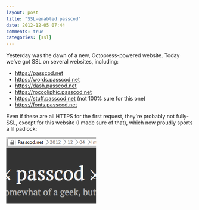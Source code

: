 ```yaml
---
layout: post
title: "SSL-enabled passcod"
date: 2012-12-05 07:44
comments: true
categories: [ssl]
---
```


Yesterday was the dawn of a new, Octopress-powered website.
Today we've got SSL on several websites, including:

 - <https://passcod.net>
 - <https://words.passcod.net>
 - <https://dash.passcod.net>
 - <https://roccoliphic.passcod.net>
 - <https://stuff.passcod.net> (not 100% sure for this one)
 - <https://fonts.passcod.net>

Even if these are all HTTPS for the first request,
they're probably not fully-SSL, except for this
website (I made sure of that), which now proudly
sports a lil padlock:

![SSL padlock](/images/blog/2012-12-05-ssl.png)